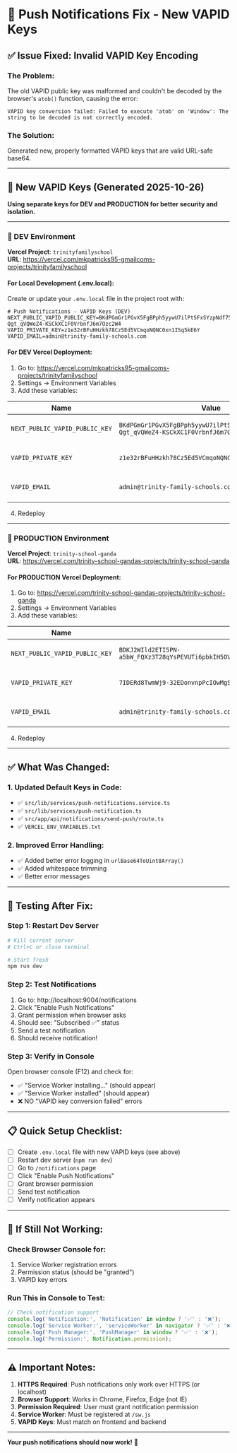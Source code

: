 # 🔔 Push Notifications Fix - New VAPID Keys

## ✅ Issue Fixed: Invalid VAPID Key Encoding

### The Problem:
The old VAPID public key was malformed and couldn't be decoded by the browser's `atob()` function, causing the error:
```
VAPID key conversion failed: Failed to execute 'atob' on 'Window': The string to be decoded is not correctly encoded.
```

### The Solution:
Generated new, properly formatted VAPID keys that are valid URL-safe base64.

---

## 🔑 New VAPID Keys (Generated 2025-10-26)

**Using separate keys for DEV and PRODUCTION for better security and isolation.**

---

### 🔧 DEV Environment
**Vercel Project**: `trinityfamilyschool`  
**URL**: https://vercel.com/mkpatricks95-gmailcoms-projects/trinityfamilyschool

#### For Local Development (.env.local):

Create or update your `.env.local` file in the project root with:

```env
# Push Notifications - VAPID Keys (DEV)
NEXT_PUBLIC_VAPID_PUBLIC_KEY=BKdPGmGr1PGvX5FgBPph5yywU7ilPtSFxSYzpNdf751UHl7dFn-Qgt_qVQWeZ4-KSCkXC1F0VrbnfJ6m7Ozc2W4
VAPID_PRIVATE_KEY=z1e32rBFuHHzkh78Cz5Ed5VCmqoNQNC0xn1ISq5kE6Y
VAPID_EMAIL=admin@trinity-family-schools.com
```

#### For DEV Vercel Deployment:

1. Go to: https://vercel.com/mkpatricks95-gmailcoms-projects/trinityfamilyschool
2. Settings → Environment Variables
3. Add these variables:

| Name | Value | Environments |
|------|-------|--------------|
| `NEXT_PUBLIC_VAPID_PUBLIC_KEY` | `BKdPGmGr1PGvX5FgBPph5yywU7ilPtSFxSYzpNdf751UHl7dFn-Qgt_qVQWeZ4-KSCkXC1F0VrbnfJ6m7Ozc2W4` | Production, Preview, Development |
| `VAPID_PRIVATE_KEY` | `z1e32rBFuHHzkh78Cz5Ed5VCmqoNQNC0xn1ISq5kE6Y` | Production, Preview, Development |
| `VAPID_EMAIL` | `admin@trinity-family-schools.com` | Production, Preview, Development |

4. Redeploy

---

### 🚀 PRODUCTION Environment
**Vercel Project**: `trinity-school-ganda`  
**URL**: https://vercel.com/trinity-school-gandas-projects/trinity-school-ganda

#### For PRODUCTION Vercel Deployment:

1. Go to: https://vercel.com/trinity-school-gandas-projects/trinity-school-ganda
2. Settings → Environment Variables
3. Add these variables:

| Name | Value | Environments |
|------|-------|--------------|
| `NEXT_PUBLIC_VAPID_PUBLIC_KEY` | `BDKJ2WIld2ETI5PN-a5bW_FQXz3T28qYsPEVUTi6pbkIH5OVaRzlwiP_k918RCNP1BG49nfL7sNuwm9b7MH_rWc` | Production, Preview, Development |
| `VAPID_PRIVATE_KEY` | `7IDERd8TwmWj9-32EDonvnpPcIOwMgSfFC29f3kKS0s` | Production, Preview, Development |
| `VAPID_EMAIL` | `admin@trinity-family-schools.com` | Production, Preview, Development |

4. Redeploy

---

## ✅ What Was Changed:

### 1. Updated Default Keys in Code:
- ✅ `src/lib/services/push-notifications.service.ts`
- ✅ `src/lib/services/push-notification.ts`
- ✅ `src/app/api/notifications/send-push/route.ts`
- ✅ `VERCEL_ENV_VARIABLES.txt`

### 2. Improved Error Handling:
- ✅ Added better error logging in `urlBase64ToUint8Array()`
- ✅ Added whitespace trimming
- ✅ Better error messages

---

## 🧪 Testing After Fix:

### Step 1: Restart Dev Server
```bash
# Kill current server
# Ctrl+C or close terminal

# Start fresh
npm run dev
```

### Step 2: Test Notifications
1. Go to: http://localhost:9004/notifications
2. Click "Enable Push Notifications"
3. Grant permission when browser asks
4. Should see: "Subscribed ✅" status
5. Send a test notification
6. Should receive notification!

### Step 3: Verify in Console
Open browser console (F12) and check for:
- ✅ "Service Worker installing..." (should appear)
- ✅ "Service Worker installed" (should appear)
- ❌ NO "VAPID key conversion failed" errors

---

## 📋 Quick Setup Checklist:

- [ ] Create `.env.local` file with new VAPID keys (see above)
- [ ] Restart dev server (`npm run dev`)
- [ ] Go to `/notifications` page
- [ ] Click "Enable Push Notifications"
- [ ] Grant browser permission
- [ ] Send test notification
- [ ] Verify notification appears

---

## 🚨 If Still Not Working:

### Check Browser Console for:
1. Service Worker registration errors
2. Permission status (should be "granted")
3. VAPID key errors

### Run This in Console to Test:
```javascript
// Check notification support
console.log('Notification:', 'Notification' in window ? '✅' : '❌');
console.log('Service Worker:', 'serviceWorker' in navigator ? '✅' : '❌');
console.log('Push Manager:', 'PushManager' in window ? '✅' : '❌');
console.log('Permission:', Notification.permission);
```

---

## ⚠️ Important Notes:

1. **HTTPS Required**: Push notifications only work over HTTPS (or localhost)
2. **Browser Support**: Works in Chrome, Firefox, Edge (not IE)
3. **Permission Required**: User must grant notification permission
4. **Service Worker**: Must be registered at `/sw.js`
5. **VAPID Keys**: Must match on frontend and backend

---

**Your push notifications should now work!** 🎉


